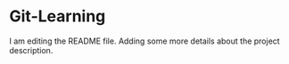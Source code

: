 # Git-Learning
I am editing the README file. Adding some more details about the project description.
